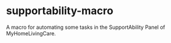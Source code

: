 # supportability-macro
A macro for automating some tasks in the SupportAbility Panel of MyHomeLivingCare.
